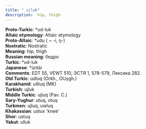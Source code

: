 ```yaml
---
title: " ujluk"
description:  hip, thigh
---
```


<strong>Proto-Turkic</strong>:  *ud-luk<br>
<strong>Altaic etymology</strong>:  Altaic etymology<br>
<strong> Proto-Altaic</strong>:  *udu ( ~ -i, ŋ-)<br>
<strong>Nostratic</strong>:  Nostratic<br>
<strong>Meaning</strong>:  hip, thigh<br>
<strong>Russian meaning</strong>:  бедро<br>
<strong>Turkic</strong>:  *ud-luk<br>
<strong>Japanese</strong>:  *ùntài<br>
<strong>Comments</strong>:  EDT 55, VEWT 510, ЭСТЯ 1, 578-579, Лексика 282.<br>
<strong>Old Turkic</strong>:  udluq (Orkh., OUygh.)<br>
<strong>Karakhanid</strong>:  uδluq (MK)<br>
<strong>Turkish</strong>:  ujluk<br>
<strong>Middle Turkic</strong>:  ujluq (Pav. C.)<br>
<strong>Sary-Yughur</strong>:  utuq, otuq<br>
<strong>Turkmen</strong>:  ujluq, uwluq<br>
<strong>Khakassian</strong>:  ustux 'knee'<br>
<strong>Shor</strong>:  ustuq<br>
<strong>Yakut</strong>:  ulluk<br>


